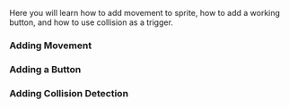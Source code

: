 Here you will learn how to add movement to sprite, how to add a working button, and how to use collision as a trigger.

### Adding Movement

### Adding a Button

### Adding Collision Detection